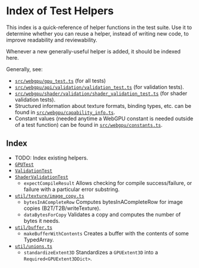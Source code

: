 # Index of Test Helpers

This index is a quick-reference of helper functions in the test suite.
Use it to determine whether you can reuse a helper, instead of writing new code,
to improve readability and reviewability.

Whenever a new generally-useful helper is added, it should be indexed here.

Generally, see:

- [`src/webgpu/gpu_test.ts`](../src/webgpu/gpu_test.ts) (for all tests)
- [`src/webgpu/api/validation/validation_test.ts`](../src/webgpu/api/validation/validation_test.ts)
  (for validation tests).
- [`src/webgpu/shader/validation/shader_validation_test.ts`](../src/webgpu/shader/validation/shader_validation_test.ts)
  (for shader validation tests).
- Structured information about texture formats, binding types, etc. can be found in
  [`src/webgpu/capability_info.ts`](../src/webgpu/capability_info.ts).
- Constant values (needed anytime a WebGPU constant is needed outside of a test function)
  can be found in [`src/webgpu/constants.ts`](../src/webgpu/constants.ts).

## Index

- TODO: Index existing helpers.
- [`GPUTest`](../src/webgpu/gpu_test.ts)
- [`ValidationTest`](../src/webgpu/api/validation/validation_test.ts)
- [`ShaderValidationTest`](../src/webgpu/shader/validation/shader_validation_test.ts)
    - `expectCompileResult` Allows checking for compile success/failure, or failure with a
      particular error substring.
- [`util/texture/image_copy.ts`](../src/webgpu/util/texture/image_copy.ts)
    - `bytesInACompleteRow` Computes bytesInACompleteRow for image copies (B2T/T2B/writeTexture).
    - `dataBytesForCopy` Validates a copy and computes the number of bytes it needs.
- [`util/buffer.ts`](../src/webgpu/util/buffer.ts)
    - `makeBufferWithContents` Creates a buffer with the contents of some TypedArray.
- [`util/unions.ts`](../src/webgpu/util/unions.ts)
    - `standardizeExtent3D` Standardizes a `GPUExtent3D` into a `Required<GPUExtent3DDict>`.
